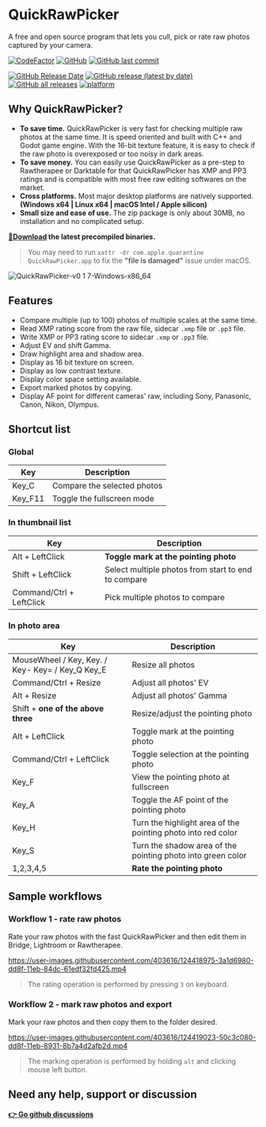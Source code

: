 # QuickRawPicker
A free and open source program that lets you cull, pick or rate raw photos captured by your camera.

[![CodeFactor](https://www.codefactor.io/repository/github/qdwang/quickrawpicker/badge)](https://www.codefactor.io/repository/github/qdwang/quickrawpicker)
[![GitHub](https://img.shields.io/badge/license-LGPL--2.1-yellow)](./LICENSE)
[![GitHub last commit](https://img.shields.io/github/last-commit/qdwang/QuickRawPicker)](#)

[![GitHub Release Date](https://img.shields.io/github/release-date/qdwang/QuickRawPicker)](https://github.com/qdwang/QuickRawPicker/releases)
[![GitHub release (latest by date)](https://img.shields.io/github/v/release/qdwang/QuickRawPicker)](https://github.com/qdwang/QuickRawPicker/releases)
[![GitHub all releases](https://img.shields.io/github/downloads/qdwang/QuickRawPicker/total)](https://github.com/qdwang/QuickRawPicker/releases)
[![platform](https://img.shields.io/badge/platform-win64%20%2F%20linux64%20%2F%20macOS%20universal-green)](#)


## Why QuickRawPicker?
* **To save time.** QuickRawPicker is very fast for checking multiple raw photos at the same time. It is speed oriented and built with C++ and Godot game engine. With the 16-bit texture feature, it is easy to check if the raw photo is overexposed or too noisy in dark areas.
* **To save money.** You can easily use QuickRawPicker as a pre-step to Rawtherapee or Darktable for that QuickRawPicker has XMP and PP3 ratings and is compatible with most free raw editing softwares on the market.
* **Cross platforms.** Most major desktop platforms are natively supported. **(Windows x64 | Linux x64 | macOS Intel / Apple silicon)**
* **Small size and ease of use.** The zip package is only about 30MB, no installation and no complicated setup.

**[🔽Download](https://github.com/qdwang/QuickRawPicker/releases/latest) the latest precompiled binaries.**
> You may need to run `xattr -dr com.apple.quarantine QuickRawPicker.app` to fix the **"file is damaged"** issue under macOS.

![QuickRawPicker-v0 1 7-Windows-x86_64](https://user-images.githubusercontent.com/403616/126796723-4b8fa0f6-8e29-429c-9dbc-6b59e4883d56.jpg)

## Features
* Compare multiple (up to 100) photos of multiple scales at the same time.
* Read XMP rating score from the raw file, sidecar `.xmp` file or `.pp3` file.
* Write XMP or PP3 rating score to sidecar `.xmp` or `.pp3` file.
* Adjust EV and shift Gamma.
* Draw highlight area and shadow area.
* Display as 16 bit texture on screen.
* Display as low contrast texture.
* Display color space setting available.
* Export marked photos by copying.
* Display AF point for different cameras' raw, including Sony, Panasonic, Canon, Nikon, Olympus.

## Shortcut list

### Global
|Key|Description|
|---|-----------|
|Key_C|Compare the selected photos|
|Key_F11|Toggle the fullscreen mode|

### In thumbnail list
|Key|Description|
|---|-----------|
|Alt + LeftClick|**Toggle mark at the pointing photo**|
|Shift + LeftClick|Select multiple photos from start to end to compare|
|Command/Ctrl + LeftClick|Pick multiple photos to compare|

### In photo area
|Key|Description|
|---|-----------|
|MouseWheel / Key, Key. / Key- Key= / Key_Q Key_E|Resize all photos|
|Command/Ctrl + Resize|Adjust all photos' EV|
|Alt + Resize|Adjust all photos' Gamma|
|Shift + **one of the above three**|Resize/adjust the pointing photo|
|Alt + LeftClick|Toggle mark at the pointing photo|
|Command/Ctrl + LeftClick|Toggle selection at the pointing photo|
|Key_F|View the pointing photo at fullscreen|
|Key_A|Toggle the AF point of the pointing photo|
|Key_H|Turn the highlight area of the pointing photo into red color|
|Key_S|Turn the shadow area of the pointing photo into green color|
|1,2,3,4,5|**Rate the pointing photo**|

## Sample workflows
### Workflow 1 - rate raw photos
Rate your raw photos with the fast QuickRawPicker and then edit them in Bridge, Lightroom or Rawtherapee.

https://user-images.githubusercontent.com/403616/124418975-3a1d6980-dd8f-11eb-84dc-61edf32fd425.mp4

> The rating operation is performed by pressing `3` on keyboard.

### Workflow 2 - mark raw photos and export
Mark your raw photos and then copy them to the folder desired.

https://user-images.githubusercontent.com/403616/124419023-50c3c080-dd8f-11eb-8931-8b7a4d2afb2d.mp4

> The marking operation is performed by holding `alt` and clicking mouse left button.

## Need any help, support or discussion
**[👉 Go github discussions](https://github.com/qdwang/QuickRawPicker/discussions)**

